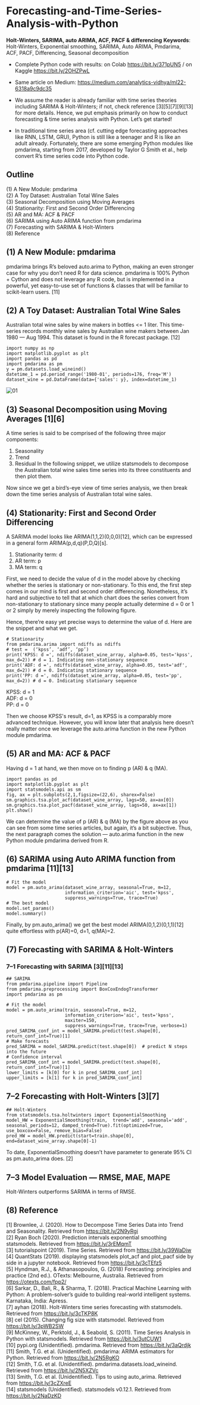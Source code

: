 # Forecasting-and-Time-Series-Analysis-with-Python
**Holt-Winters, SARIMA, auto ARIMA, ACF, PACF & differencing**
**Keywords**: Holt-Winters, Exponential smoothing, SARIMA, Auto ARIMA, Pmdarima, ACF, PACF, Differencing, Seasonal decomposition
- Complete Python code with results: on Colab https://bit.ly/371pUN5 / on Kaggle https://bit.ly/2OHZPwL
- Same article on Medium: https://medium.com/analytics-vidhya/ml22-6318a9c9dc35 

- We assume the reader is already familiar with time series theories including SARIMA & Holt-Winters; if not, check reference [3][5][7][9][13] for more details. Hence, we put emphasis primarily on how to conduct forecasting & time series analysis with Python. Let’s get started!
- In traditional time series area (cf. cutting edge forecasting approaches like RNN, LSTM, GRU), Python is still like a teenager and R is like an adult already. Fortunately, there are some emerging Python modules like pmdarima, starting from 2017, developed by Taylor G Smith et al., help convert R’s time series code into Python code.

## Outline
(1) A New Module: pmdarima \
(2) A Toy Dataset: Australian Total Wine Sales \
(3) Seasonal Decomposition using Moving Averages \
(4) Stationarity: First and Second Order Differencing \
(5) AR and MA: ACF & PACF \
(6) SARIMA using Auto ARIMA function from pmdarima \
(7) Forecasting with SARIMA & Holt-Winters \
(8) Reference


## (1) A New Module: pmdarima
pmdarima brings R’s beloved auto.arima to Python, making an even stronger case for why you don’t need R for data science. pmdarima is 100% Python + Cython and does not leverage any R code, but is implemented in a powerful, yet easy-to-use set of functions & classes that will be familiar to scikit-learn users. [11]

## (2) A Toy Dataset: Australian Total Wine Sales
Australian total wine sales by wine makers in bottles <= 1 liter. This time-series records monthly wine sales by Australian wine makers between Jan 1980 — Aug 1994. This dataset is found in the R forecast package. [12]

```Py
import numpy as np
import matplotlib.pyplot as plt
import pandas as pd
import pmdarima as pm
y = pm.datasets.load_wineind()
datetime_1 = pd.period_range('1980-01', periods=176, freq='M')
dataset_wine = pd.DataFrame(data={'sales': y}, index=datetime_1)
```
![01](01.png)

## (3) Seasonal Decomposition using Moving Averages [1][6]
A time series is said to be comprised of the following three major components:
1. Seasonality
2. Trend
3. Residual
In the following snippet, we utilize statsmodels to decompose the Australian total wine sales time series into its three constituents and then plot them.

Now since we get a bird’s-eye view of time series analysis, we then break down the time series analysis of Australian total wine sales.


## (4) Stationarity: First and Second Order Differencing
A SARIMA model looks like ARIMA(1,1,2)(0,0,0)[12], which can be expressed in a general form ARIMA(p,d,q)(P,D,Q)[s].
1. Stationarity term: d
2. AR term: p
3. MA term: q 

First, we need to decide the value of d in the model above by checking whether the series is stationary or non-stationary. To this end, the first step comes in our mind is first and second order differencing. Nonetheless, it’s hard and subjective to tell that at which chart does the series convert from non-stationary to stationary since many people actually determine d = 0 or 1 or 2 simply by merely inspecting the following figure.

Hence, there’re easy yet precise ways to determine the value of d. Here are the snippet and what we get.
```Py
# Stationarity
from pmdarima.arima import ndiffs as ndiffs
# test =  (‘kpss’, ‘adf’, ‘pp’)
print('KPSS: d =', ndiffs(dataset_wine_array, alpha=0.05, test='kpss', max_d=2)) # d = 1. Indicating non-stationary sequence
print('ADF: d =', ndiffs(dataset_wine_array, alpha=0.05, test='adf', max_d=2)) # d = 0. Indicating stationary sequence
print('PP: d =', ndiffs(dataset_wine_array, alpha=0.05, test='pp', max_d=2)) # d = 0. Indicating stationary sequence
```
KPSS: d = 1 \
ADF: d = 0 \
PP: d = 0 

Then we choose KPSS's result, d=1, as KPSS is a comparably more advanced technique. However, you will know later that analysis here doesn’t really matter once we leverage the auto.arima function in the new Python module pmdarima.


## (5) AR and MA: ACF & PACF

Having d = 1 at hand, we then move on to finding p (AR) & q (MA).

```Py
import pandas as pd
import matplotlib.pyplot as plt
import statsmodels.api as sm
fig, ax = plt.subplots(2,1,figsize=(22,6), sharex=False)
sm.graphics.tsa.plot_acf(dataset_wine_array, lags=50, ax=ax[0])
sm.graphics.tsa.plot_pacf(dataset_wine_array, lags=50, ax=ax[1])
plt.show()
```

We can determine the value of p (AR) & q (MA) by the figure above as you can see from some time series articles, but again, it’s a bit subjective. Thus, the next paragraph comes the solution — auto.arima function in the new Python module pmdarima derived from R.

## (6) SARIMA using Auto ARIMA function from pmdarima [11][13]

```Py
# Fit the model
model = pm.auto_arima(dataset_wine_array, seasonal=True, m=12, 
                      information_criterion='aic', test='kpss',
                      suppress_warnings=True, trace=True)
# The best model
model.set_params()
model.summary()
```
Finally, by pm.auto_arima() we get the best model ARIMA(0,1,2)(0,1,1)[12] quite effortless with p(AR)=0, d=1, q(MA)=2.


## (7) Forecasting with SARIMA & Holt-Winters
### 7–1 Forecasting with SARIMA [3][11][13]
```Py
## SARIMA
from pmdarima.pipeline import Pipeline
from pmdarima.preprocessing import BoxCoxEndogTransformer
import pmdarima as pm

# Fit the model
model = pm.auto_arima(train, seasonal=True, m=12, 
                      information_criterion='aic', test='kpss',  
                      maxiter=150,
                      suppress_warnings=True, trace=True, verbose=1)
pred_SARIMA_conf_int = model_SARIMA.predict(test.shape[0], return_conf_int=True)[1]
# Make forecasts
pred_SARIMA = model_SARIMA.predict(test.shape[0])  # predict N steps into the future
# Confidence interval
pred_SARIMA_conf_int = model_SARIMA.predict(test.shape[0], return_conf_int=True)[1]
lower_limits = [k[0] for k in pred_SARIMA_conf_int]
upper_limits = [k[1] for k in pred_SARIMA_conf_int]
```


## 7–2 Forecasting with Holt-Winters [3][7]
```Py
## Holt-Winters
from statsmodels.tsa.holtwinters import ExponentialSmoothing
model_HW = ExponentialSmoothing(train,  trend='add', seasonal='add', seasonal_periods=12, damped_trend=True).fit(optimized=True, use_boxcox=False, remove_bias=False)
pred_HW = model_HW.predict(start=train.shape[0], end=dataset_wine_array.shape[0]-1)
```

To date, ExponentialSmoothing doesn’t have parameter to generate 95% CI as pm.auto_arima does. [2]


## 7–3 Model Evaluation — RMSE, MAE, MAPE

Holt-Winters outperforms SARIMA in terms of RMSE.


## (8) Reference
[1] Brownlee, J. (2020). How to Decompose Time Series Data into Trend and Seasonality. Retrieved from https://bit.ly/2N9yRgi \
[2] Ryan Boch (2020). Prediction intervals exponential smoothing statsmodels. Retrieved from https://bit.ly/3rEMqmT \
[3] tutorialspoint (2019). Time Series. Retrieved from https://bit.ly/39WaDiw \
[4] QuantStats (2019). displaying statsmodels plot_acf and plot_pacf side by side in a jupyter notebook. Retrieved from https://bit.ly/3cTEfz5 \
[5] Hyndman, R.J., & Athanasopoulos, G. (2018) Forecasting: principles and practice (2nd ed.). OTexts: Melbourne, Australia. Retrieved from https://otexts.com/fpp2/ \
[6] Sarkar, D., Bali, R., & Sharma, T. (2018). Practical Machine Learning with Python: A problem-solver’s guide to building real-world intelligent systems. Karnataka, India: Apress. \
[7] ayhan (2018). Holt-Winters time series forecasting with statsmodels. Retrieved from https://bit.ly/3cTKP8K \
[8] cel (2015). Changing fig size with statsmodel. Retrieved from https://bit.ly/3pWB2SW \
[9] McKinney, W., Perktold, J., & Seabold, S. (2011). Time Series Analysis in Python with statsmodels. Retrieved from https://bit.ly/3utCUW1 \
[10] pypi.org (Unidentified). pmdarima. Retrieved from https://bit.ly/3aQrdjk \
[11] Smith, T.G. et al. (Unidentified). pmdarima: ARIMA estimators for Python. Retrieved from https://bit.ly/2N5RgKO \
[12] Smith, T.G. et al. (Unidentified). pmdarima.datasets.load_wineind. Retrieved from https://bit.ly/2N5XZVc \
[13] Smith, T.G. et al. (Unidentified). Tips to using auto_arima. Retrieved from https://bit.ly/3cZXreE \
[14] statsmodels (Unidentified). statsmodels v0.12.1. Retrieved from https://bit.ly/2NaDzKD
